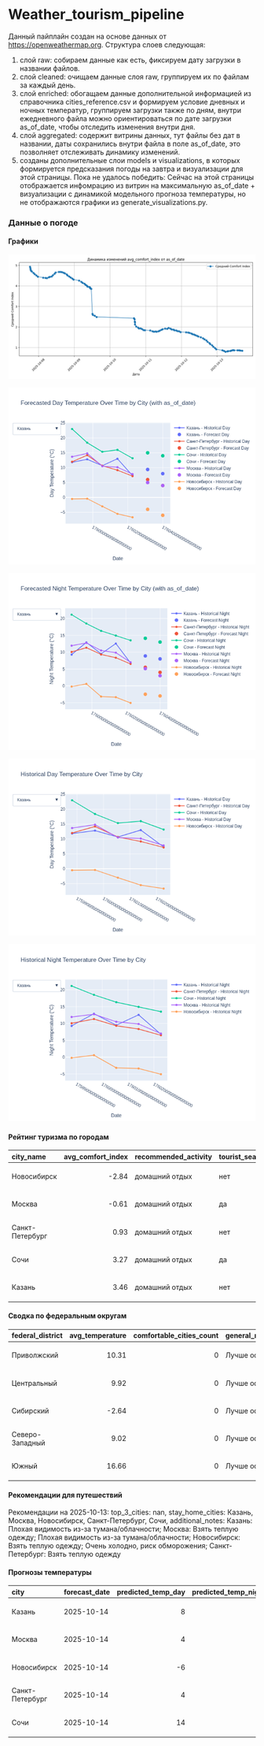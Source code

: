 # Weather_tourism_pipeline
Данный пайплайн создан на основе данных от https://openweathermap.org.
Структура слоев следующая:
  1) слой raw: 
  собираем данные как есть, фиксируем дату загрузки в названии файлов.
  2) слой cleaned:
  очищаем данные слоя raw, группируем их по файлам за каждый день.
  3) слой enriched:
  обогащаем данные дополнительной информацией из справочника cities_reference.csv и формируем условие дневных и ночных температур,
  группируем загрузки также по дням, внутри ежедневного файла можно ориентироваться по дате загрузки as_of_date, чтобы отследить изменения внутри дня.
  4) слой aggregated:
   содержит витрины данных, тут файлы без дат в названии, даты сохранились внутри файла в поле as_of_date, это позволняет отслеживать динамику изменений.
  6) созданы дополнительные слои models и visualizations, в которых формируется предсказания погоды на завтра и визуализации для этой страницы.
  Пока не удалось победить: Сейчас на этой страницы отображается инфомрацию из витрин на максимальную as_of_date + визуализации с динамикой модельного прогноза температуры, 
  но не отображаются графики из generate_visualizations.py.
<!-- WEATHER DATA START -->
### Данные о погоде

#### Графики
![Comfort Index Trend](data/visualizations/comfort_index_trend.png)

![Forecasted Day Temperature](data/visualizations/forecasted_day_temperature.png)

![Forecasted Night Temperature](data/visualizations/forecasted_night_temperature.png)

![Historical Day Temperature](data/visualizations/historical_day_temperature.png)

![Historical Night Temperature](data/visualizations/historical_night_temperature.png)

#### Рейтинг туризма по городам
| city_name       |   avg_comfort_index | recommended_activity   | tourist_season_match   | tourism_season   | tour_recommendation       | as_of_date          |
|:----------------|--------------------:|:-----------------------|:-----------------------|:-----------------|:--------------------------|:--------------------|
| Новосибирск     |               -2.84 | домашний отдых         | нет                    | Июнь-Август      | домашний отдых вне сезона | 2025-10-13 16:51:00 |
| Москва          |               -0.61 | домашний отдых         | да                     | Круглогодично    | домашний отдых в сезон    | 2025-10-13 16:51:00 |
| Санкт-Петербург |                0.93 | домашний отдых         | нет                    | Май-Сентябрь     | домашний отдых вне сезона | 2025-10-13 16:51:00 |
| Сочи            |                3.27 | домашний отдых         | да                     | Май-Октябрь      | домашний отдых в сезон    | 2025-10-13 16:51:00 |
| Казань          |                3.46 | домашний отдых         | нет                    | Май-Сентябрь     | домашний отдых вне сезона | 2025-10-13 16:51:00 |

#### Сводка по федеральным округам
| federal_district   |   avg_temperature |   comfortable_cities_count | general_recommendation   | as_of_date          |
|:-------------------|------------------:|---------------------------:|:-------------------------|:--------------------|
| Приволжский        |             10.31 |                          0 | Лучше остаться дома      | 2025-10-13 16:51:00 |
| Центральный        |              9.92 |                          0 | Лучше остаться дома      | 2025-10-13 16:51:00 |
| Сибирский          |             -2.64 |                          0 | Лучше остаться дома      | 2025-10-13 16:51:00 |
| Северо-Западный    |              9.02 |                          0 | Лучше остаться дома      | 2025-10-13 16:51:00 |
| Южный              |             16.66 |                          0 | Лучше остаться дома      | 2025-10-13 16:51:00 |

#### Рекомендации для путешествий
Рекомендации на 2025-10-13: top_3_cities: nan, stay_home_cities: Казань, Москва, Новосибирск, Санкт-Петербург, Сочи, additional_notes: Казань: Плохая видимость из-за тумана/облачности; Москва: Взять теплую одежду; Плохая видимость из-за тумана/облачности; Новосибирск: Взять теплую одежду; Очень холодно, риск обморожения; Санкт-Петербург: Взять теплую одежду

#### Прогнозы температуры
| city            | forecast_date   |   predicted_temp_day |   predicted_temp_night | model_type       | as_of_date          |
|:----------------|:----------------|---------------------:|-----------------------:|:-----------------|:--------------------|
| Казань          | 2025-10-14      |                    8 |                      8 | LinearRegression | 2025-10-13 16:51:29 |
| Москва          | 2025-10-14      |                    4 |                      3 | LinearRegression | 2025-10-13 16:51:29 |
| Новосибирск     | 2025-10-14      |                   -6 |                     -3 | LinearRegression | 2025-10-13 16:51:29 |
| Санкт-Петербург | 2025-10-14      |                    4 |                      4 | LinearRegression | 2025-10-13 16:51:29 |
| Сочи            | 2025-10-14      |                   14 |                     13 | LinearRegression | 2025-10-13 16:51:29 |


<!-- WEATHER DATA END -->
